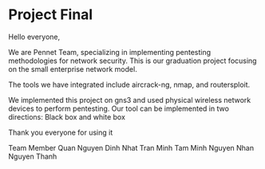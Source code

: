 # Project Final
Hello everyone,

We are Pennet Team, specializing in implementing pentesting methodologies for network security. This is our graduation project focusing on the small enterprise network model.

The tools we have integrated include aircrack-ng, nmap, and routersploit.

We implemented this project on gns3 and used physical wireless network devices to perform pentesting.
Our tool can be implemented in two directions: Black box and white box

Thank you everyone for using it

Team Member
Quan Nguyen Dinh
Nhat Tran Minh 
Tam Minh Nguyen
Nhan Nguyen Thanh
